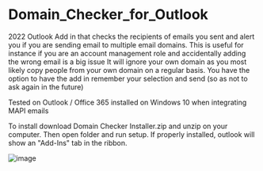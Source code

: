 # Domain_Checker_for_Outlook
2022
Outlook Add in that checks the recipients of emails you sent and alert you if you are sending email to multiple email domains. 
This is useful for instance if you are an account management role and accidentally adding the wrong email is a big issue
It will ignore your own domain as you most likely copy people from your own domain on a regular basis. You have the option to have the add in remember your selection and send (so as not to ask again in the future)

Tested on Outlook / Office 365 installed on Windows 10 when integrating MAPI emails

To install download Domain Checker Installer.zip and unzip on your computer. Then open folder and run setup. If properly installed, outlook will show an "Add-Ins" tab in the ribbon. 

![image](https://user-images.githubusercontent.com/24392647/201500541-c604f51f-29d1-4a6c-941a-36b13e0b1292.png)
